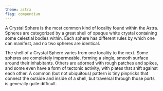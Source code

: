 ```yaml
---
theme: astra
flag: compendium
---
```


A Crystal Sphere is the most common kind of locality found within the Astra. Spheres are categorized by a great shell of opaque white crystal containing some celestial bodies within. Each sphere has different rules by which one can manifest, and no two spheres are identical.

The shell of a Crystal Sphere varies from one locality to the next. Some spheres are completely impermeable, forming a single, smooth surface around their inhabitants. Others are adorned with rough patches and spikes, and some even have a form of tectonic activity, with plates that shift against each other. A common (but not ubiquitous) pattern is tiny pinpricks that connect the outside and inside of a shell, but traversal through those ports is generally quite difficult.
